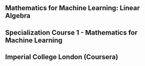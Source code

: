 ## Mathematics for Machine Learning: Linear Algebra

## Specialization Course 1 - Mathematics for Machine Learning

## Imperial College London (Coursera)
